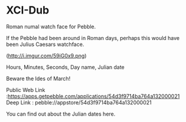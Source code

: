 # XCI-Dub
Roman numal watch face for Pebble.

If the Pebble had been around in Roman days, perhaps this would have been Julius Caesars watchface.

(http://i.imgur.com/59iG0x9.png)

Hours, Minutes, Seconds, Day name, Julian date

Beware the Ides of March!

Public Web Link  :https://apps.getpebble.com/applications/54d3f9714ba764a132000021
Deep Link  : pebble://appstore/54d3f9714ba764a132000021

You can find out about the Julian dates here.
